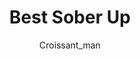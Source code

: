 ---
media: "images/rounds/round_4_1/best_sober_up.png"
media_type: image
title: Best Sober Up
author: [Croissant_man]
desc: The Soviets enjoy some drinks at the <i>Korolev's</i> bar before their Commander arrives.
---